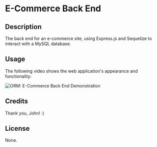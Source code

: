 # E-Commerce Back End

## Description

The back end for an e-commerce site, using Express.js and Sequelize to interact with a MySQL database.

## Usage

The following video shows the web application's appearance and functionality:

![ORM: E-Commerce Back End Demonstration](https://drive.google.com/file/d/1u0YveAO0jl0myolYEpFNLSfFAkTNJ8b3/view?usp=sharing)

## Credits

Thank you, John! :)

## License

None.